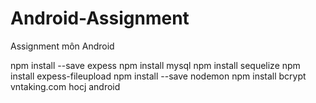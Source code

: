 # Android-Assignment
 Assignment môn Android
 
 npm install --save expess
 npm install mysql
 npm install sequelize
 npm install expess-fileupload
 npm install --save nodemon
 npm install bcrypt
 vntaking.com hocj android
